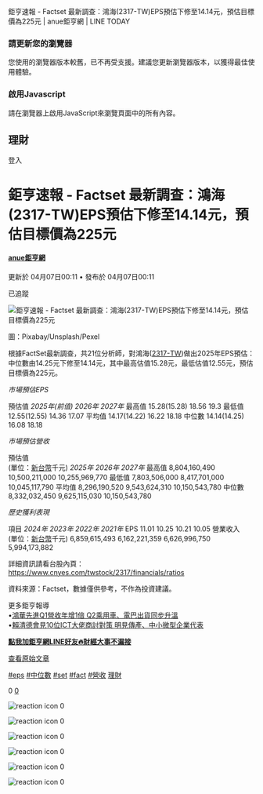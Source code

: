 鉅亨速報 - Factset 最新調查：鴻海(2317-TW)EPS預估下修至14.14元，預估目標價為225元 | anue鉅亨網 | LINE TODAY


### 請更新您的瀏覽器

您使用的瀏覽器版本較舊，已不再受支援。建議您更新瀏覽器版本，以獲得最佳使用體驗。

### 啟用Javascript

請在瀏覽器上啟用JavaScript來瀏覽頁面中的所有內容。

 

## 理財

登入

# 鉅亨速報 - Factset 最新調查：鴻海(2317-TW)EPS預估下修至14.14元，預估目標價為225元

#### [anue鉅亨網](/tw/v3/publisher/100140)

更新於 04月07日00:11 • 發布於 04月07日00:11

已追蹤

![鉅亨速報 - Factset 最新調查：鴻海(2317-TW)EPS預估下修至14.14元，預估目標價為225元](https://today-obs.line-scdn.net/0hY1QhAaaXBh5sEReKeGh5SVRHCm9fdxwXTn9OLEgVCChGPUgaVSRVfRsZWjJIc0gaTHQccUAUXn5BJBVJAw/w644)

圖：Pixabay/Unsplash/Pexel

根據FactSet最新調查，共21位分析師，對鴻海([2317-TW](https://www.cnyes.com/twstock/2317?utm_source=line&utm_medium=RSS))做出2025年EPS預估：中位數由14.25元下修至14.14元，其中最高估值15.28元，最低估值12.55元，預估目標價為225元。

*市場預估EPS*

預估值 *2025年(前值)* *2026年* *2027年* 最高值 15.28(15.28) 18.56 19.3 最低值 12.55(12.55) 14.36 17.07 平均值 14.17(14.22) 16.22 18.18 中位數 14.14(14.25) 16.08 18.18

*市場預估營收*

預估值  
(單位：[新台幣](https://invest.cnyes.com/forex/detail/usdtwd?utm_source=line&utm_medium=RSS)千元) *2025年* *2026年* *2027年* 最高值 8,804,160,490 10,500,211,000 10,255,969,770 最低值 7,803,506,000 8,417,701,000 10,045,117,790 平均值 8,296,190,520 9,543,624,310 10,150,543,780 中位數 8,332,032,450 9,625,115,030 10,150,543,780

*歷史獲利表現*

項目 *2024年* *2023年* *2022年* *2021年* EPS 11.01 10.25 10.21 10.05 營業收入  
(單位：[新台幣](https://invest.cnyes.com/forex/detail/usdtwd?utm_source=line&utm_medium=RSS)千元) 6,859,615,493 6,162,221,359 6,626,996,750 5,994,173,882

詳細資訊請看台股內頁：  
<https://www.cnyes.com/twstock/2317/financials/ratios>

資料來源：Factset，數據僅供參考，不作為投資建議。

更多鉅亨報導  
•[鴻華先進Q1營收年增1倍 Q2乘用車、電巴出貨同步升溫](https://news.cnyes.com/news/id/5922826?utm_source=line&utm_medium=RSS&utm_campaign=relate)  
•[賴清德會見10位ICT大佬商討對策 明見傳產、中小微型企業代表](https://news.cnyes.com/news/id/5922831?utm_source=line&utm_medium=RSS&utm_campaign=relate)

**[點我加鉅亨網LINE好友🔥財經大事不漏接](https://bit.ly/3aIkfkf)**

[查看原始文章](https://news.cnyes.com/news/id/5923034?utm_source=line&utm_medium=RSS&utm_campaign=content)

[#eps](/tw/v2/tag/g7Pl59?tag=eps)  [#中位數](/tw/v2/tag/vVyra2?tag=%E4%B8%AD%E4%BD%8D%E6%95%B8)  [#set](/tw/v2/tag/Pz7L5G?tag=set)  [#fact](/tw/v2/tag/GK5DmE?tag=fact)  [#營收](/tw/v2/tag/k7rL2D?tag=%E7%87%9F%E6%94%B6)  [理財](/tw/v3/page/finance)

0
   [0](/tw/v2/comment/article/1D7yBYM)

![reaction icon]() 
0

![reaction icon]() 
0

![reaction icon]() 
0

![reaction icon]() 
0

![reaction icon]() 
0

![reaction icon]() 
0